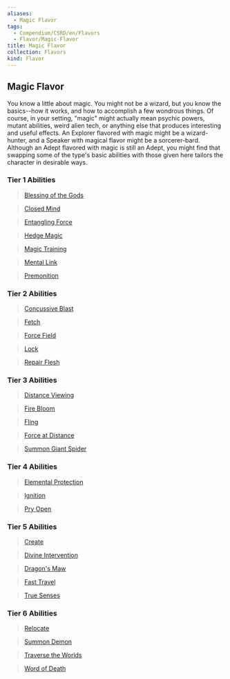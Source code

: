 ```yaml
---
aliases:
  - Magic Flavor
tags:
  - Compendium/CSRD/en/Flavors
  - Flavor/Magic-Flavor
title: Magic Flavor
collection: Flavors
kind: Flavor
---
```

## Magic Flavor    
You know a little about magic. You might not be a wizard, but you know the basics--how it works, and how to accomplish a few wondrous things. Of course, in your setting, "magic" might actually mean psychic powers, mutant abilities, weird alien tech, or anything else that produces interesting and useful effects. An Explorer flavored with magic might be a wizard-hunter, and a Speaker with magical flavor might be a sorcerer-bard. Although an Adept flavored with magic is still an Adept, you might find that swapping some of the type's basic abilities with those given here tailors the character in desirable ways.    
  
### Tier 1 Abilities  
>[Blessing of the Gods](Blessing-of-the-Gods.md)  
>[Closed Mind](Closed-Mind.md)  
>[Entangling Force](Entangling-Force.md)  
>[Hedge Magic](Hedge-Magic.md)  
>[Magic Training](Magic-Training.md)  
>[Mental Link](Mental-Link.md)  
>[Premonition](Premonition.md)  
  
### Tier 2 Abilities  
>[Concussive Blast](Concussive-Blast.md)  
>[Fetch](Fetch.md)  
>[Force Field](Force-Field.md)  
>[Lock](Lock.md)  
>[Repair Flesh](Repair-Flesh.md)  
  
### Tier 3 Abilities  
>[Distance Viewing](Distance-Viewing.md)  
>[Fire Bloom](Fire-Bloom.md)  
>[Fling](Fling.md)  
>[Force at Distance](Force-at-Distance.md)  
>[Summon Giant Spider](Summon-Giant-Spider.md)  
  
### Tier 4 Abilities  
>[Elemental Protection](Elemental-Protection.md)  
>[Ignition](Ignition.md)  
>[Pry Open](Pry-Open.md)  
  
### Tier 5 Abilities  
>[Create](Create.md)  
>[Divine Intervention](Divine-Intervention.md)  
>[Dragon's Maw](Dragon's-Maw.md)  
>[Fast Travel](Fast-Travel.md)  
>[True Senses](True-Senses.md)  
  
### Tier 6 Abilities  
>[Relocate](Relocate.md)  
>[Summon Demon](Summon-Demon.md)  
>[Traverse the Worlds](Traverse-the-Worlds.md)  
>[Word of Death](Word-of-Death.md)  
